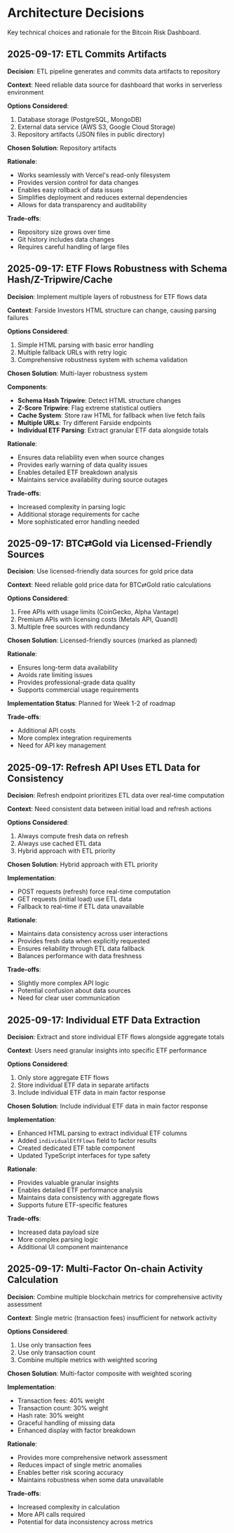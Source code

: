 # Architecture Decisions

Key technical choices and rationale for the Bitcoin Risk Dashboard.

## 2025-09-17: ETL Commits Artifacts

**Decision**: ETL pipeline generates and commits data artifacts to repository

**Context**: Need reliable data source for dashboard that works in serverless environment

**Options Considered**:
1. Database storage (PostgreSQL, MongoDB)
2. External data service (AWS S3, Google Cloud Storage)
3. Repository artifacts (JSON files in public directory)

**Chosen Solution**: Repository artifacts

**Rationale**:
- Works seamlessly with Vercel's read-only filesystem
- Provides version control for data changes
- Enables easy rollback of data issues
- Simplifies deployment and reduces external dependencies
- Allows for data transparency and auditability

**Trade-offs**:
- Repository size grows over time
- Git history includes data changes
- Requires careful handling of large files

## 2025-09-17: ETF Flows Robustness with Schema Hash/Z-Tripwire/Cache

**Decision**: Implement multiple layers of robustness for ETF flows data

**Context**: Farside Investors HTML structure can change, causing parsing failures

**Options Considered**:
1. Simple HTML parsing with basic error handling
2. Multiple fallback URLs with retry logic
3. Comprehensive robustness system with schema validation

**Chosen Solution**: Multi-layer robustness system

**Components**:
- **Schema Hash Tripwire**: Detect HTML structure changes
- **Z-Score Tripwire**: Flag extreme statistical outliers
- **Cache System**: Store raw HTML for fallback when live fetch fails
- **Multiple URLs**: Try different Farside endpoints
- **Individual ETF Parsing**: Extract granular ETF data alongside totals

**Rationale**:
- Ensures data reliability even when source changes
- Provides early warning of data quality issues
- Enables detailed ETF breakdown analysis
- Maintains service availability during source outages

**Trade-offs**:
- Increased complexity in parsing logic
- Additional storage requirements for cache
- More sophisticated error handling needed

## 2025-09-17: BTC⇄Gold via Licensed-Friendly Sources

**Decision**: Use licensed-friendly data sources for gold price data

**Context**: Need reliable gold price data for BTC⇄Gold ratio calculations

**Options Considered**:
1. Free APIs with usage limits (CoinGecko, Alpha Vantage)
2. Premium APIs with licensing costs (Metals API, Quandl)
3. Multiple free sources with redundancy

**Chosen Solution**: Licensed-friendly sources (marked as planned)

**Rationale**:
- Ensures long-term data availability
- Avoids rate limiting issues
- Provides professional-grade data quality
- Supports commercial usage requirements

**Implementation Status**: Planned for Week 1-2 of roadmap

**Trade-offs**:
- Additional API costs
- More complex integration requirements
- Need for API key management

## 2025-09-17: Refresh API Uses ETL Data for Consistency

**Decision**: Refresh endpoint prioritizes ETL data over real-time computation

**Context**: Need consistent data between initial load and refresh actions

**Options Considered**:
1. Always compute fresh data on refresh
2. Always use cached ETL data
3. Hybrid approach with ETL priority

**Chosen Solution**: Hybrid approach with ETL priority

**Implementation**:
- POST requests (refresh) force real-time computation
- GET requests (initial load) use ETL data
- Fallback to real-time if ETL data unavailable

**Rationale**:
- Maintains data consistency across user interactions
- Provides fresh data when explicitly requested
- Ensures reliability through ETL data fallback
- Balances performance with data freshness

**Trade-offs**:
- Slightly more complex API logic
- Potential confusion about data sources
- Need for clear user communication

## 2025-09-17: Individual ETF Data Extraction

**Decision**: Extract and store individual ETF flows alongside aggregate totals

**Context**: Users need granular insights into specific ETF performance

**Options Considered**:
1. Only store aggregate ETF flows
2. Store individual ETF data in separate artifacts
3. Include individual ETF data in main factor response

**Chosen Solution**: Include individual ETF data in main factor response

**Implementation**:
- Enhanced HTML parsing to extract individual ETF columns
- Added `individualEtfFlows` field to factor results
- Created dedicated ETF table component
- Updated TypeScript interfaces for type safety

**Rationale**:
- Provides valuable granular insights
- Enables detailed ETF performance analysis
- Maintains data consistency with aggregate flows
- Supports future ETF-specific features

**Trade-offs**:
- Increased data payload size
- More complex parsing logic
- Additional UI component maintenance

## 2025-09-17: Multi-Factor On-chain Activity Calculation

**Decision**: Combine multiple blockchain metrics for comprehensive activity assessment

**Context**: Single metric (transaction fees) insufficient for network activity

**Options Considered**:
1. Use only transaction fees
2. Use only transaction count
3. Combine multiple metrics with weighted scoring

**Chosen Solution**: Multi-factor composite with weighted scoring

**Implementation**:
- Transaction fees: 40% weight
- Transaction count: 30% weight  
- Hash rate: 30% weight
- Graceful handling of missing data
- Enhanced display with factor breakdown

**Rationale**:
- Provides more comprehensive network assessment
- Reduces impact of single metric anomalies
- Enables better risk scoring accuracy
- Maintains robustness when some data unavailable

**Trade-offs**:
- Increased complexity in calculation
- More API calls required
- Potential for data inconsistency across metrics
